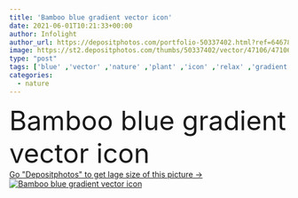 ```yaml
---
title: 'Bamboo blue gradient vector icon'
date: 2021-06-01T10:21:33+00:00
author: Infolight
author_url: https://depositphotos.com/portfolio-50337402.html?ref=64678756
image: https://st2.depositphotos.com/thumbs/50337402/vector/47106/471069822/api_thumb_450.jpg?forcejpeg=true
type: "post"
tags: ['blue' ,'vector' ,'nature' ,'plant' ,'icon' ,'relax' ,'gradient' ,'asian' ,'china' ,'oriental' ,'logo' ,'eps' ,'premium' ]
categories: 
  - nature
---
```

<div aling="center">
            <font size="60"> Bamboo blue gradient vector icon</font>   
</div>
<div>
    <a href='https://st2.depositphotos.com/thumbs/50337402/vector/47106/471069822/api_thumb_450.jpg?forcejpeg=true?ref=64678756' target=_blank > Go "Depositphotos" to get lage size of this picture ->
        <img href='https://st2.depositphotos.com/thumbs/50337402/vector/47106/471069822/api_thumb_450.jpg?forcejpeg=true?ref=64678756' src='https://st2.depositphotos.com/50337402/47106/v/950/depositphotos_471069822-stock-illustration-bamboo-blue-gradient-vector-icon.jpg?forcejpeg=true' alt='Bamboo blue gradient vector icon' >
    </a>
</div>
